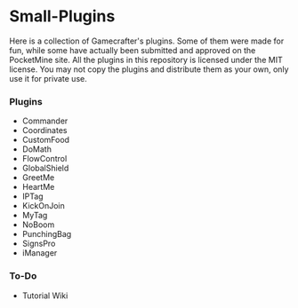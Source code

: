 # Small-Plugins
Here is a collection of Gamecrafter's plugins. Some of them were made for fun, while some have actually been submitted and
approved on the PocketMine site. All the plugins in this repository is licensed under the MIT license. You may not copy the
plugins and distribute them as your own, only use it for private use.

### Plugins
* Commander
* Coordinates
* CustomFood
* DoMath
* FlowControl
* GlobalShield
* GreetMe
* HeartMe
* IPTag
* KickOnJoin
* MyTag
* NoBoom
* PunchingBag
* SignsPro
* iManager

### To-Do
* Tutorial Wiki
